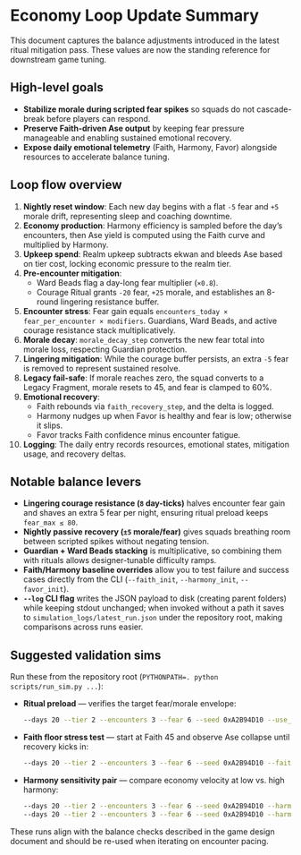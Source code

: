 # Economy Loop Update Summary

This document captures the balance adjustments introduced in the latest ritual mitigation pass. These values are now the standing reference for downstream game tuning.

## High-level goals

- **Stabilize morale during scripted fear spikes** so squads do not cascade-break before players can respond.
- **Preserve Faith-driven Ase output** by keeping fear pressure manageable and enabling sustained emotional recovery.
- **Expose daily emotional telemetry** (Faith, Harmony, Favor) alongside resources to accelerate balance tuning.

## Loop flow overview

1. **Nightly reset window**: Each new day begins with a flat `-5` fear and `+5` morale drift, representing sleep and coaching downtime.
2. **Economy production**: Harmony efficiency is sampled before the day’s encounters, then Ase yield is computed using the Faith curve and multiplied by Harmony.
3. **Upkeep spend**: Realm upkeep subtracts ekwan and bleeds Ase based on tier cost, locking economic pressure to the realm tier.
4. **Pre-encounter mitigation**:
   - Ward Beads flag a day-long fear multiplier (`×0.8`).
   - Courage Ritual grants `-20` fear, `+25` morale, and establishes an 8-round lingering resistance buffer.
5. **Encounter stress**: Fear gain equals `encounters_today × fear_per_encounter × modifiers`. Guardians, Ward Beads, and active courage resistance stack multiplicatively.
6. **Morale decay**: `morale_decay_step` converts the new fear total into morale loss, respecting Guardian protection.
7. **Lingering mitigation**: While the courage buffer persists, an extra `-5` fear is removed to represent sustained resolve.
8. **Legacy fail-safe**: If morale reaches zero, the squad converts to a Legacy Fragment, morale resets to 45, and fear is clamped to 60%.
9. **Emotional recovery**:
   - Faith rebounds via `faith_recovery_step`, and the delta is logged.
   - Harmony nudges up when Favor is healthy and fear is low; otherwise it slips.
   - Favor tracks Faith confidence minus encounter fatigue.
10. **Logging**: The daily entry records resources, emotional states, mitigation usage, and recovery deltas.

## Notable balance levers

- **Lingering courage resistance (`8` day-ticks)** halves encounter fear gain and shaves an extra 5 fear per night, ensuring ritual preload keeps `fear_max ≤ 80`.
- **Nightly passive recovery (`±5` morale/fear)** gives squads breathing room between scripted spikes without negating tension.
- **Guardian + Ward Beads stacking** is multiplicative, so combining them with rituals allows designer-tunable difficulty ramps.
- **Faith/Harmony baseline overrides** allow you to test failure and success cases directly from the CLI (`--faith_init`, `--harmony_init`, `--favor_init`).
- **`--log` CLI flag** writes the JSON payload to disk (creating parent folders) while keeping stdout unchanged; when invoked without a path it saves to `simulation_logs/latest_run.json` under the repository root, making comparisons across runs easier.

## Suggested validation sims

Run these from the repository root (`PYTHONPATH=. python scripts/run_sim.py ...`):

- **Ritual preload** — verifies the target fear/morale envelope:
  ```bash
  --days 20 --tier 2 --encounters 3 --fear 6 --seed 0xA2B94D10 --use_courage_ritual day=5,15 --use_ward_beads day=5,15
  ```
- **Faith floor stress test** — start at Faith 45 and observe Ase collapse until recovery kicks in:
  ```bash
  --days 20 --tier 2 --encounters 3 --fear 6 --seed 0xA2B94D10 --faith_init 45
  ```
- **Harmony sensitivity pair** — compare economy velocity at low vs. high harmony:
  ```bash
  --days 20 --tier 2 --encounters 3 --fear 6 --seed 0xA2B94D10 --harmony_init 40
  --days 20 --tier 2 --encounters 3 --fear 6 --seed 0xA2B94D10 --harmony_init 60
  ```

These runs align with the balance checks described in the game design document and should be re-used when iterating on encounter pacing.
